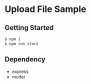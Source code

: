 # Upload File Sample

## Getting Started
``` bash
$ npm i
$ npm run start
```

## Dependency
- express
- multer